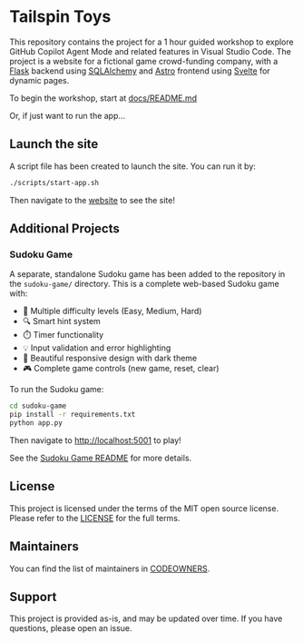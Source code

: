 # Tailspin Toys

This repository contains the project for a 1 hour guided workshop to explore GitHub Copilot Agent Mode and related features in Visual Studio Code. The project is a website for a fictional game crowd-funding company, with a [Flask](https://flask.palletsprojects.com/en/stable/) backend using [SQLAlchemy](https://www.sqlalchemy.org/) and [Astro](https://astro.build/) frontend using [Svelte](https://svelte.dev/) for dynamic pages.

To begin the workshop, start at [docs/README.md](./docs/README.md)

Or, if just want to run the app...

## Launch the site

A script file has been created to launch the site. You can run it by:

```bash
./scripts/start-app.sh
```

Then navigate to the [website](http://localhost:4321) to see the site!

## Additional Projects

### Sudoku Game

A separate, standalone Sudoku game has been added to the repository in the `sudoku-game/` directory. This is a complete web-based Sudoku game with:

- 🎯 Multiple difficulty levels (Easy, Medium, Hard)
- 🔍 Smart hint system
- ⏱️ Timer functionality  
- 💡 Input validation and error highlighting
- 🎨 Beautiful responsive design with dark theme
- 🎮 Complete game controls (new game, reset, clear)

To run the Sudoku game:

```bash
cd sudoku-game
pip install -r requirements.txt
python app.py
```

Then navigate to [http://localhost:5001](http://localhost:5001) to play!

See the [Sudoku Game README](./sudoku-game/README.md) for more details.

## License 

This project is licensed under the terms of the MIT open source license. Please refer to the [LICENSE](./LICENSE) for the full terms.

## Maintainers 

You can find the list of maintainers in [CODEOWNERS](./.github/CODEOWNERS).

## Support

This project is provided as-is, and may be updated over time. If you have questions, please open an issue.
